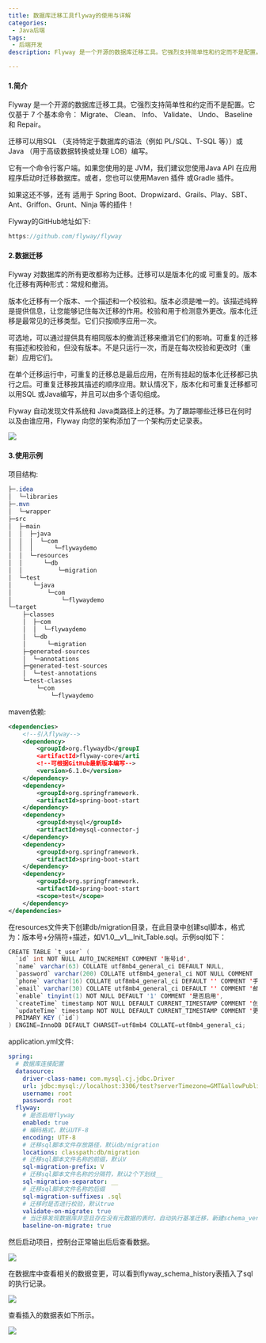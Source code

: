 ```yaml
---
title: 数据库迁移工具flyway的使用与详解
categories:
 - Java后端
tags:
 - 后端开发
description: Flyway 是一个开源的数据库迁移工具。它强烈支持简单性和约定而不是配置。它仅基于 7 个基本命令： Migrate、 Clean、 Info、 Validate、 Undo、 Baseline和 Repair...

---
```


#### 1.简介

Flyway 是一个开源的数据库迁移工具。它强烈支持简单性和约定而不是配置。它仅基于 7 个基本命令： Migrate、 Clean、 Info、 Validate、 Undo、 Baseline和 Repair。

迁移可以用SQL （支持特定于数据库的语法（例如 PL/SQL、T-SQL 等））或Java （用于高级数据转换或处理 LOB）编写。

它有一个命令行客户端。如果您使用的是 JVM，我们建议您使用Java API 在应用程序启动时迁移数据库。或者，您也可以使用Maven 插件 或Gradle 插件。

如果这还不够，还有 适用于 Spring Boot、Dropwizard、Grails、Play、SBT、Ant、Griffon、Grunt、Ninja 等的插件！

Flyway的GitHub地址如下:

```java
https://github.com/flyway/flyway
```

#### 2.数据迁移

Flyway 对数据库的所有更改都称为迁移。迁移可以是版本化的或 可重复的。版本化迁移有两种形式：常规和撤消。

版本化迁移有一个版本、一个描述和一个校验和。版本必须是唯一的。该描述纯粹是提供信息，让您能够记住每次迁移的作用。校验和用于检测意外更改。版本化迁移是最常见的迁移类型。它们只按顺序应用一次。

可选地，可以通过提供具有相同版本的撤消迁移来撤消它们的影响。可重复的迁移有描述和校验和，但没有版本。不是只运行一次，而是在每次校验和更改时（重新）应用它们。

在单个迁移运行中，可重复的迁移总是最后应用，在所有挂起的版本化迁移都已执行之后。可重复迁移按其描述的顺序应用。默认情况下，版本化和可重复迁移都可以用SQL 或Java编写，并且可以由多个语句组成。

Flyway 自动发现文件系统和 Java类路径上的迁移。为了跟踪哪些迁移已在何时以及由谁应用，Flyway 向您的架构添加了一个架构历史记录表。

![](https://img-blog.csdnimg.cn/b9cd8736e5a04f428f0dd27c71134b31.png)

#### 3.使用示例

项目结构:

```java
├─.idea
│  └─libraries
├─.mvn
│  └─wrapper
├─src
│  ├─main
│  │  ├─java
│  │  │  └─com
│  │  │      └─flywaydemo
│  │  └─resources
│  │      └─db
│  │          └─migration
│  └─test
│      └─java
│          └─com
│              └─flywaydemo
└─target
    ├─classes
    │  ├─com
    │  │  └─flywaydemo
    │  └─db
    │      └─migration
    ├─generated-sources
    │  └─annotations
    ├─generated-test-sources
    │  └─test-annotations
    └─test-classes
        └─com
            └─flywaydemo
```

maven依赖:

```xml
<dependencies>
    <!--引入flyway-->
    <dependency>
        <groupId>org.flywaydb</groupI
        <artifactId>flyway-core</arti
        <!--可根据GitHub最新版本编写-->
        <version>6.1.0</version>
    </dependency>
    <dependency>
        <groupId>org.springframework.
        <artifactId>spring-boot-start
    </dependency>
    <dependency>
        <groupId>mysql</groupId>
        <artifactId>mysql-connector-j
    </dependency>
    <dependency>
        <groupId>org.springframework.
        <artifactId>spring-boot-start
    </dependency>
    <dependency>
        <groupId>org.springframework.
        <artifactId>spring-boot-start
        <scope>test</scope>
    </dependency>
</dependencies>
```

在resources文件夹下创建db/migration目录，在此目录中创建sql脚本，格式为：版本号+分隔符+描述，如V1.0\__v1__Init_Table.sql。示例sql如下：

```java
CREATE TABLE `t_user` (
  `id` int NOT NULL AUTO_INCREMENT COMMENT '账号id',
  `name` varchar(63) COLLATE utf8mb4_general_ci DEFAULT NULL,
  `password` varchar(200) COLLATE utf8mb4_general_ci NOT NULL COMMENT '账号密码',
  `phone` varchar(16) COLLATE utf8mb4_general_ci DEFAULT '' COMMENT '手机号',
  `email` varchar(30) COLLATE utf8mb4_general_ci DEFAULT '' COMMENT '邮箱',
  `enable` tinyint(1) NOT NULL DEFAULT '1' COMMENT '是否启用',
  `createTime` timestamp NOT NULL DEFAULT CURRENT_TIMESTAMP COMMENT '创建时间',
  `updateTime` timestamp NOT NULL DEFAULT CURRENT_TIMESTAMP COMMENT '更新时间',
  PRIMARY KEY (`id`)
) ENGINE=InnoDB DEFAULT CHARSET=utf8mb4 COLLATE=utf8mb4_general_ci;
```

application.yml文件:

```yml
spring:
  # 数据库连接配置
  datasource:
    driver-class-name: com.mysql.cj.jdbc.Driver
    url: jdbc:mysql://localhost:3306/test?serverTimezone=GMT&allowPublicKeyRetrieval=true
    username: root
    password: root
  flyway:
    # 是否启用flyway
    enabled: true
    # 编码格式，默认UTF-8
    encoding: UTF-8
    # 迁移sql脚本文件存放路径，默认db/migration
    locations: classpath:db/migration
    # 迁移sql脚本文件名称的前缀，默认V
    sql-migration-prefix: V
    # 迁移sql脚本文件名称的分隔符，默认2个下划线__
    sql-migration-separator: __
    # 迁移sql脚本文件名称的后缀
    sql-migration-suffixes: .sql
    # 迁移时是否进行校验，默认true
    validate-on-migrate: true
    # 当迁移发现数据库非空且存在没有元数据的表时，自动执行基准迁移，新建schema_version表
    baseline-on-migrate: true
```

然后启动项目，控制台正常输出后后查看数据。

![](https://img-blog.csdnimg.cn/9bec08a7c7db4eadb8f1c1bb851314d6.png)

在数据库中查看相关的数据变更，可以看到flyway_schema_history表插入了sql的执行记录。

![](https://img-blog.csdnimg.cn/3896e5cea644439a8250bfcafbc2f340.png)

查看插入的数据表如下所示。

![](https://img-blog.csdnimg.cn/a9445e14a33647f6be35bec0ab8ff6cf.png)



